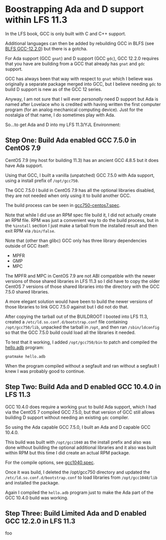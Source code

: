 Boostrapping Ada and D support within LFS 11.3
==============================================

In the LFS book, GCC is only built with C and C++ support.

Additional languages can then be added by rebuilding GCC in BLFS (see
[BLFS GCC-12.2.0](https://www.linuxfromscratch.org/blfs/view/stable/general/gcc.html))
but there is a gotcha.

For Ada support (GCC `gnat`) and D support (GCC `gdc`), GCC 12.2.0
requires that you have are building from a GCC that already has
`gnat` and `gdc` support.

GCC has always been that way with respect to `gnat` which I believe was
originally a separate package merged into GCC, but I believe needing
`gdc` to build D support is new as of the GCC 12 series.

Anyway, I am not sure that I will ever *personally* need D support but
Ada is named after Lovelace who is credited with having written the
first computer program (for an analog mechanical computing device).
Just for the nostalgia of that name, I do sometimes play with Ada.

So...to get Ada and D into my LFS 11.3/YJL Environment:


Step One: Build Ada enabled GCC 7.5.0 in CentOS 7.9
---------------------------------------------------

CentOS 7.9 (my host for building 11.3) has an ancient GCC 4.8.5 but
it does have Ada support.

Using that GCC, I built a vanilla (unpatched) GCC 7.5.0 with Ada
support, using a install prefix of `/opt/gcc750`.

The GCC 7.5.0 I build in CentOS 7.9 has all the optional libraries
disabled, they are not needed when only using it to build another
GCC.

The build process can be seen in
[gcc750-centos7.spec](SPECS/gcc750-centos7.spec).

Note that while I did use an RPM spec file build it, I did not actually
create an RPM file. RPM was just a convenient way to do the build
process, but in the `%install` section I just make a tarball from the
installed result and then exit RPM via `/bin/false`.

Note that (other than glibc) GCC only has three library dependencies
outside of GCC itself:

* MPFR
* GMP
* MPC

The MPFR and MPC in CentOS 7.9 are not ABI compatible with the newer
versions of those shared libraries in LFS 11.3 so I did have to copy
the older CentOS 7 versions of those shared libraries into the directory
with the GCC 7.5.0 shared libraries.

A more elegant solution would have been to build the newer versions
of those libraries to link GCC 7.5.0 against but I did not do that.

After copying the tarball out of the BUILDROOT I booted into LFS 11.3,
created a `/etc/ld.so.conf.d/bootstrap.conf` file containing
`/opt/gcc750/lib`, unpacked the tarball in `/opt`, and then ran
`/sbin/ldconfig` so that the GCC 7.5.0 build could load all the
libraries it needed.

To test that it working, I added `/opt/gcc750/bin` to patch and
compiled the [hello.adb](hello.adb) program:

    gnatmake hello.adb

When the program compiled without a segfault and ran without a segfault
I knew I was probably good to continue.


Step Two: Build Ada and D enabled GCC 10.4.0 in LFS 11.3
--------------------------------------------------------

GCC 10.4.0 does require a working `gnat` to build Ada support, which
I had via the CentOS 7 compiled GCC 7.5.0, but that version of GCC
still allows building D support without needing an existing `gdc`
compiler.

So using the Ada capable GCC 7.5.0, I built an Ada and D capable
GCC 10.4.0.

This build was built with `/opt/gcc1040` as the install prefix and also
was done without building the optional additional libraries and it also
was built within RPM but this time I did create an actual RPM package.

For the compile options, see [gcc1040.spec](SPECS/gcc1040.spec).

Once it was build, I deleted the /opt/gcc750 directory and updated the
`/etc/ld.so.conf.d/bootstrap.conf` to load libraries from
`/opt/gcc1040/lib` and installed the package.

Again I compiled the `hello.adb` program just to make the Ada part of
the GCC 10.4.0 build was working.


Step Three: Build Limited Ada and D enabled GCC 12.2.0 in LFS 11.3
------------------------------------------------------------------

foo

